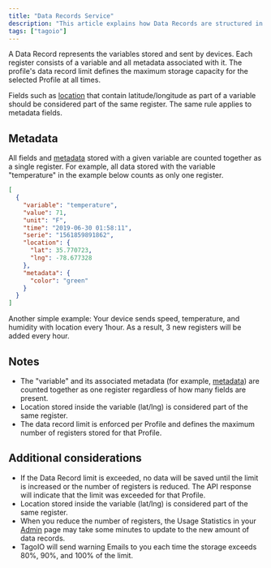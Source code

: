 ```yaml
---
title: "Data Records Service"
description: "This article explains how Data Records are structured in TagoIO, what counts toward a profile's data record limit, and provides a JSON example showing how a single register can include variable fields, location, and metadata."
tags: ["tagoio"]
---
```


A Data Record represents the variables stored and sent by devices. Each register consists of a variable and all metadata associated with it. The profile's data record limit defines the maximum storage capacity for the selected Profile at all times.

Fields such as [location](data-manipulation#location) that contain latitude/longitude as part of a variable should be considered part of the same register. The same rule applies to metadata fields.

## Metadata

All fields and [metadata](/docs/tagoio/devices/payload-parser/metadata) stored with a given variable are counted together as a single register. For example, all data stored with the variable "temperature" in the example below counts as only one register.


```json
[
  {
    "variable": "temperature",
    "value": 71,
    "unit": "F",
    "time": "2019-06-30 01:58:11",
    "serie": "1561859891862",
    "location": {
      "lat": 35.770723,
      "lng": -78.677328
    },
    "metadata": {
      "color": "green"
    }
  }
]
```

Another simple example: Your device sends speed, temperature, and humidity with location every 1hour. As a result, 3 new registers will be added every hour.

## Notes

- The "variable" and its associated metadata (for example, [metadata](/docs/tagoio/devices/payload-parser/metadata)) are counted together as one register regardless of how many fields are present.
- Location stored inside the variable (lat/lng) is considered part of the same register.
- The data record limit is enforced per Profile and defines the maximum number of registers stored for that Profile.

## Additional considerations

- If the Data Record limit is exceeded, no data will be saved until the limit is increased or the number of registers is reduced. The API response will indicate that the limit was exceeded for that Profile.
- Location stored inside the variable (lat/lng) is considered part of the same register.
- When you reduce the number of registers, the Usage Statistics in your [Admin](https://admin.tago.io/) page may take some minutes to update to the new amount of data records.
- TagoIO will send warning Emails to you each time the storage exceeds 80%, 90%, and 100% of the limit.